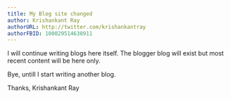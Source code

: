 ```yaml
---
title: My Blog site changed
author: Krishankant Ray
authorURL: http://twitter.com/krishankantray
authorFBID: 100029514638911
---
```


I will continue writing blogs here itself. 
The blogger blog will exist but most recent content will be here only. 

<!--truncate-->

Bye, untill I start writing another blog. 

Thanks,
Krishankant Ray